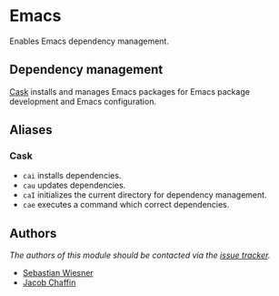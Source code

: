 Emacs
=====

Enables Emacs dependency management.

Dependency management
---------------------

[Cask][1] installs and manages Emacs packages for Emacs package development
and Emacs configuration.

Aliases
-------

### Cask

  - `cai` installs dependencies.
  - `cau` updates dependencies.
  - `caI` initializes the current directory for dependency management.
  - `cae` executes a command which correct dependencies.

Authors
-------

*The authors of this module should be contacted via the [issue tracker][2].*

  - [Sebastian Wiesner](https://github.com/lunaryorn)
  - [Jacob Chaffin](https://github.com/jchaffin)

[1]: https://github.com/cask/cask
[2]: https://github.com/sorin-ionescu/prezto/issues